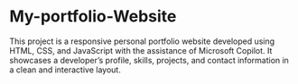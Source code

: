 # My-portfolio-Website
This project is a responsive personal portfolio website developed using HTML, CSS, and JavaScript with the assistance of Microsoft Copilot. It showcases a developer’s profile, skills, projects, and contact information in a clean and interactive layout.
